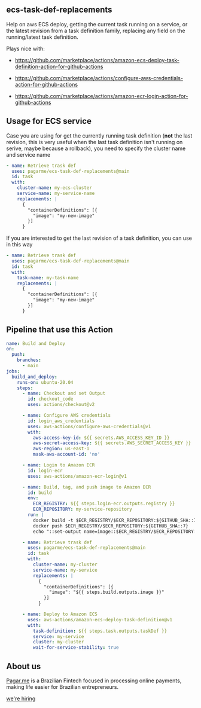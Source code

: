 ## ecs-task-def-replacements

Help on aws ECS deploy, getting the current task running on a service, or the latest revision from a task definition family, replacing any field on the running/latest task definition.

Plays nice with:

- https://github.com/marketplace/actions/amazon-ecs-deploy-task-definition-action-for-github-actions

- https://github.com/marketplace/actions/configure-aws-credentials-action-for-github-actions

- https://github.com/marketplace/actions/amazon-ecr-login-action-for-github-actions

## Usage for ECS service

Case you are using for get the currently running task definition (**not** the last revision, this is very useful when the last task definition isn't running on serive, maybe because a rollback), you need to specify the cluster name and service name

```yml
- name: Retrieve trask def
  uses: pagarme/ecs-task-def-replacements@main
  id: task
  with:
    cluster-name: my-ecs-cluster
    service-name: my-service-name
    replacements: |
      {
        "containerDefinitions": [{
          "image": "my-new-image"
        }]
      }
```

If you are interested to get the last revision of a task definition, you can use in this way

```yml
- name: Retrieve trask def
  uses: pagarme/ecs-task-def-replacements@main
  id: task
  with:
    task-name: my-task-name
    replacements: |
      {
        "containerDefinitions": [{
          "image": "my-new-image"
        }]
      }
```

## Pipeline that use this Action

```yml
name: Build and Deploy
on:
  push:
    branches:
      - main
jobs:
  build_and_deploy:
    runs-on: ubuntu-20.04
    steps:
      - name: Checkout and set Output
        id: checkout_code
        uses: actions/checkout@v2

      - name: Configure AWS credentials
        id: login_aws_credentials
        uses: aws-actions/configure-aws-credentials@v1
        with:
          aws-access-key-id: ${{ secrets.AWS_ACCESS_KEY_ID }}
          aws-secret-access-key: ${{ secrets.AWS_SECRET_ACCESS_KEY }}
          aws-region: us-east-1
          mask-aws-account-id: 'no'

      - name: Login to Amazon ECR
        id: login-ecr
        uses: aws-actions/amazon-ecr-login@v1

      - name: Build, tag, and push image to Amazon ECR
        id: build
        env:
          ECR_REGISTRY: ${{ steps.login-ecr.outputs.registry }}
          ECR_REPOSITORY: my-service-repository
        run: |
          docker build -t $ECR_REGISTRY/$ECR_REPOSITORY:${GITHUB_SHA::7} --build-arg DD_VERSION=${GITHUB_SHA::7} .
          docker push $ECR_REGISTRY/$ECR_REPOSITORY:${GITHUB_SHA::7}
          echo "::set-output name=image::$ECR_REGISTRY/$ECR_REPOSITORY:${GITHUB_SHA::7}"

      - name: Retrieve trask def
        uses: pagarme/ecs-task-def-replacements@main
        id: task
        with:
          cluster-name: my-cluster
          service-name: my-service
          replacements: |
            {
              "containerDefinitions": [{
                "image": "${{ steps.build.outputs.image }}"
              }]
            }

      - name: Deploy to Amazon ECS
        uses: aws-actions/amazon-ecs-deploy-task-definition@v1
        with:
          task-definition: ${{ steps.task.outputs.taskDef }}
          service: my-service
          cluster: my-cluster
          wait-for-service-stability: true
```

## About us

[Pagar.me](https://pagar.me) is a Brazilian Fintech focused in processing online payments, making life easier for Brazilian entrepreneurs.

[we're hiring](https://boards.greenhouse.io/pagarme/)